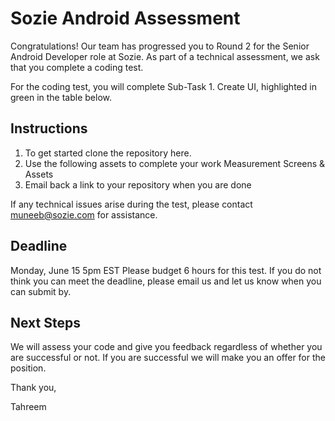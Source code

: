 # Sozie Android Assessment

Congratulations! Our team has progressed you to Round 2 for the Senior Android Developer role at Sozie. As part of a technical assessment, we ask that you complete a coding test.

For the coding test, you will complete Sub-Task 1. Create UI, highlighted in green in the table below. 

## Instructions
1. To get started clone the repository here.
2. Use the following assets to complete your work Measurement Screens & Assets
3. Email back a link to your repository when you are done

If any technical issues arise during the test, please contact muneeb@sozie.com for assistance.

## Deadline
Monday, June 15 5pm EST
Please budget 6 hours for this test.
If you do not think you can meet the deadline, please email us and let us know when you can submit by.

## Next Steps
We will assess your code and give you feedback regardless of whether you are successful or not. If you are successful we will make you an offer for the position.

Thank you,

Tahreem

